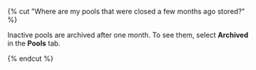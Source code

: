 {% cut "Where are my pools that were closed a few months ago stored?" %}

Inactive pools are archived after one month. To see them, select **Archived** in the **Pools** tab.

{% endcut %}